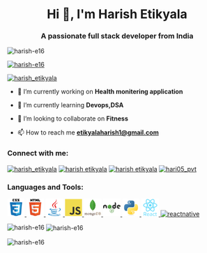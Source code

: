 <h1 align="center">Hi 👋, I'm Harish Etikyala</h1>
<h3 align="center">A passionate full stack developer from India</h3>

<p align="left"> <img src="https://komarev.com/ghpvc/?username=harish-e16&label=Profile%20views&color=0e75b6&style=flat" alt="harish-e16" /> </p>

<p align="left"> <a href="https://github.com/ryo-ma/github-profile-trophy"><img src="https://github-profile-trophy.vercel.app/?username=harish-e16" alt="harish-e16" /></a> </p>

<p align="left"> <a href="https://twitter.com/harish_etikyala" target="blank"><img src="https://img.shields.io/twitter/follow/harish_etikyala?logo=twitter&style=for-the-badge" alt="harish_etikyala" /></a> </p>

- 🔭 I’m currently working on **Health monitering application**

- 🌱 I’m currently learning **Devops,DSA**

- 👯 I’m looking to collaborate on **Fitness**

- 📫 How to reach me **etikyalaharish1@gmail.com**

<h3 align="left">Connect with me:</h3>
<p align="left">
<a href="https://twitter.com/harish_etikyala" target="blank"><img align="center" src="https://raw.githubusercontent.com/rahuldkjain/github-profile-readme-generator/master/src/images/icons/Social/twitter.svg" alt="harish_etikyala" height="30" width="40" /></a>
<a href="https://linkedin.com/in/harish etikyala" target="blank"><img align="center" src="https://raw.githubusercontent.com/rahuldkjain/github-profile-readme-generator/master/src/images/icons/Social/linked-in-alt.svg" alt="harish etikyala" height="30" width="40" /></a>
<a href="https://fb.com/harish etikyala" target="blank"><img align="center" src="https://raw.githubusercontent.com/rahuldkjain/github-profile-readme-generator/master/src/images/icons/Social/facebook.svg" alt="harish etikyala" height="30" width="40" /></a>
<a href="https://instagram.com/hari05_pvt" target="blank"><img align="center" src="https://raw.githubusercontent.com/rahuldkjain/github-profile-readme-generator/master/src/images/icons/Social/instagram.svg" alt="hari05_pvt" height="30" width="40" /></a>
</p>

<h3 align="left">Languages and Tools:</h3>
<p align="left"> <a href="https://www.w3schools.com/css/" target="_blank" rel="noreferrer"> <img src="https://raw.githubusercontent.com/devicons/devicon/master/icons/css3/css3-original-wordmark.svg" alt="css3" width="40" height="40"/> </a> <a href="https://www.w3.org/html/" target="_blank" rel="noreferrer"> <img src="https://raw.githubusercontent.com/devicons/devicon/master/icons/html5/html5-original-wordmark.svg" alt="html5" width="40" height="40"/> </a> <a href="https://www.java.com" target="_blank" rel="noreferrer"> <img src="https://raw.githubusercontent.com/devicons/devicon/master/icons/java/java-original.svg" alt="java" width="40" height="40"/> </a> <a href="https://developer.mozilla.org/en-US/docs/Web/JavaScript" target="_blank" rel="noreferrer"> <img src="https://raw.githubusercontent.com/devicons/devicon/master/icons/javascript/javascript-original.svg" alt="javascript" width="40" height="40"/> </a> <a href="https://www.mongodb.com/" target="_blank" rel="noreferrer"> <img src="https://raw.githubusercontent.com/devicons/devicon/master/icons/mongodb/mongodb-original-wordmark.svg" alt="mongodb" width="40" height="40"/> </a> <a href="https://nodejs.org" target="_blank" rel="noreferrer"> <img src="https://raw.githubusercontent.com/devicons/devicon/master/icons/nodejs/nodejs-original-wordmark.svg" alt="nodejs" width="40" height="40"/> </a> <a href="https://www.python.org" target="_blank" rel="noreferrer"> <img src="https://raw.githubusercontent.com/devicons/devicon/master/icons/python/python-original.svg" alt="python" width="40" height="40"/> </a> <a href="https://reactjs.org/" target="_blank" rel="noreferrer"> <img src="https://raw.githubusercontent.com/devicons/devicon/master/icons/react/react-original-wordmark.svg" alt="react" width="40" height="40"/> </a> <a href="https://reactnative.dev/" target="_blank" rel="noreferrer"> <img src="https://reactnative.dev/img/header_logo.svg" alt="reactnative" width="40" height="40"/> </a> </p>

<p><img align="left" src="https://github-readme-stats.vercel.app/api/top-langs?username=harish-e16&show_icons=true&locale=en&layout=compact" alt="harish-e16" /></p>

<p>&nbsp;<img align="center" src="https://github-readme-stats.vercel.app/api?username=harish-e16&show_icons=true&locale=en" alt="harish-e16" /></p>

<p><img align="center" src="https://github-readme-streak-stats.herokuapp.com/?user=harish-e16&" alt="harish-e16" /></p>
